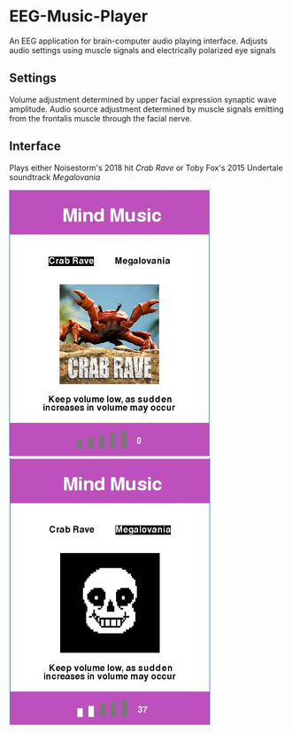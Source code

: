 # EEG-Music-Player
An EEG application for brain-computer audio playing interface. Adjusts audio settings using muscle signals and electrically polarized eye signals

## Settings
Volume adjustment determined by upper facial expression synaptic wave amplitude. Audio source adjustment determined by muscle signals emitting from the frontalis muscle through the facial nerve.

## Interface
Plays either Noisestorm's 2018 hit *Crab Rave* or Toby Fox's 2015 Undertale soundtrack *Megalovania*

![display2](display02.JPG)     ![display1](display01.JPG)
